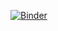 [![Binder](https://mybinder.org/badge_logo.svg)](https://mybinder.org/v2/gh/fintech-cl-2/dos/HEAD?urlpath=fintech-cl-2.ipynb)



